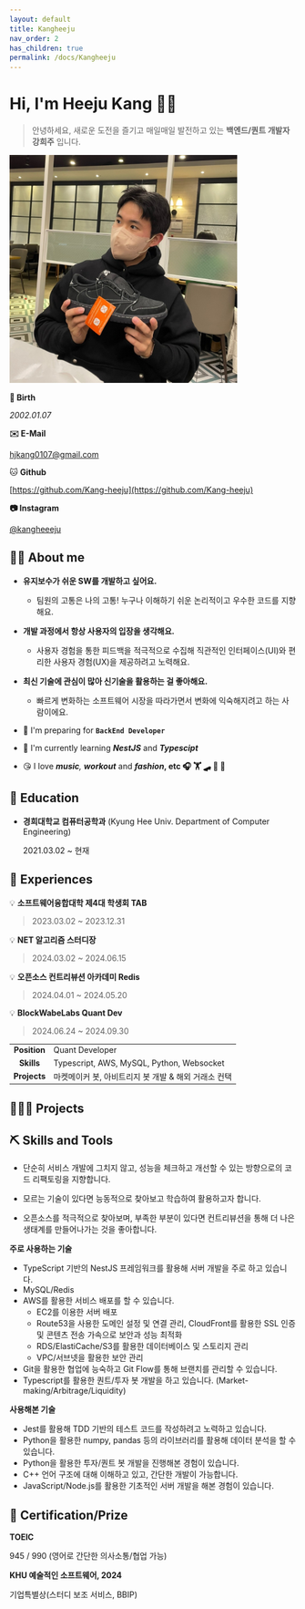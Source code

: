 ```yaml
---
layout: default
title: Kangheeju
nav_order: 2
has_children: true
permalink: /docs/Kangheeju
---
```


# **Hi, I'm Heeju Kang** 🙌🏻

> 안녕하세요, 새로운 도전을 즐기고 매일매일 발전하고 있는 **백엔드/퀀트 개발자 강희주** 입니다.
> 

<img src="../../assets/images/Kangheeju/photo.jpeg" width="400" height="400"/>

**🎂 Birth**

*2002.01.07*

**✉️ E-Mail**

hjkang0107@gmail.com

🐱 **Github**

[https://github.com/Kang-heeju](https://github.com/Kang-heeju)

**📷 Instagram**

[@kangheeeju](https://www.instagram.com/kangheeeju)



## 🙋‍♂️ About me


- **유지보수가 쉬운 SW를 개발하고 싶어요.**
    - 팀원의 고통은 나의 고통! 누구나 이해하기 쉬운 논리적이고 우수한 코드를 지향해요.
    
- **개발 과정에서 항상 사용자의 입장을 생각해요.**
    - 사용자 경험을 통한 피드백을 적극적으로 수집해 직관적인 인터페이스(UI)와 편리한 사용자 경험(UX)을 제공하려고 노력해요.
    
- **최신 기술에 관심이 많아 신기술을 활용하는 걸 좋아해요.**
    - 빠르게 변화하는 소프트웨어 시장을 따라가면서 변화에 익숙해지려고 하는 사람이에요.
    
- 🏨 I'm preparing for **`BackEnd Developer`**

- 🌱 I'm currently learning ***NestJS*** and ***Typescipt***

- 😘 I love ***music**, **workout*** and ***fashion*, etc 🎧 🏋️ 🛹 🎳 👞**

    

## 📖 Education


- **경희대학교 컴퓨터공학과** (Kyung Hee Univ. Department of  Computer Engineering)
  
    2021.03.02 ~ 현재



## 🎒 Experiences

💡 **소프트웨어융합대학 제4대 학생회 TAB**

> 2023.03.02 ~ 2023.12.31 



💡 **NET 알고리즘 스터디장**

> 2024.03.02 ~ 2024.06.15



💡 **오픈소스 컨트리뷰션 아카데미 Redis** 

> 2024.04.01 ~ 2024.05.20 



💡 **BlockWabeLabs Quant Dev**

> 2024.06.24 ~ 2024.09.30 

|         | |
| :----------: | ---------------------------------------------------- |
|   **Position**   | Quant Developer                                  |
|  **Skills**  | Typescript, AWS, MySQL, Python, Websocket            |
| **Projects** | 마켓메이커 봇, 아비트리지 봇 개발 & 해외 거래소 컨택             |



## 🧑🏻‍💻 Projects



 


## ⛏️ Skills and Tools

- 단순히 서비스 개발에 그치지 않고, 성능을 체크하고 개선할 수 있는 방향으로의 코드 리팩토링을 지향합니다.

- 모르는 기술이 있다면 능동적으로 찾아보고 학습하여 활용하고자 합니다. 

- 오픈소스를 적극적으로 찾아보며, 부족한 부분이 있다면 컨트리뷰션을 통해 더 나은 생태계를 만들어나가는 것을 좋아합니다. 

  

**주로 사용하는 기술**
- TypeScript 기반의 NestJS 프레임워크를 활용해 서버 개발을 주로 하고 있습니다.
- MySQL/Redis
- AWS를 활용한 서비스 배포를 할 수 있습니다. 
  - EC2를 이용한 서버 배포
  - Route53을 사용한 도메인 설정 및 연결 관리, CloudFront를 활용한 SSL 인증 및 콘텐츠 전송 가속으로 보안과 성능 최적화
  - RDS/ElastiCache/S3를 활용한 데이터베이스 및 스토리지 관리
  - VPC/서브넷을 활용한 보안 관리
- Git을 활용한 협업에 능숙하고 Git Flow를 통해 브랜치를 관리할 수 있습니다.
- Typescript를 활용한 퀀트/투자 봇 개발을 하고 있습니다. (Market-making/Arbitrage/Liquidity)

  

**사용해본 기술**

- Jest를 활용해 TDD 기반의 테스트 코드를 작성하려고 노력하고 있습니다. 
- Python을 활용한 numpy, pandas 등의 라이브러리를 활용해 데이터 분석을 할 수 있습니다. 
- Python을 활용한 투자/퀀트 봇 개발을 진행해본 경험이 있습니다. 
- C++ 언어 구조에 대해 이해하고 있고, 간단한 개발이 가능합니다. 
- JavaScript/Node.js를 활용한 기초적인 서버 개발을 해본 경험이 있습니다. 



## 🏅 Certification/Prize

**TOEIC** 

945 / 990 (영어로 간단한 의사소통/협업 가능)

**KHU 예술적인 소프트웨어,  2024**

기업특별상(스터디 보조 서비스, BBIP)

